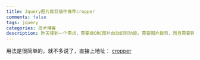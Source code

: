```yaml
---
title: Jquery图片裁剪插件推荐cropper
comments: false
tags: jquery
categories: 技术博客
description: 昨天接到一个需求，需要做ORC图片自动识别功能。需要图片裁剪，而且需要建立很多小块，获取坐标，高度，宽度等属性。之前有做过裁剪功能，但感觉不太符合要求，所以在网上找了下，发现cropper很好用，于是推荐给大家。
---
```

用法是很简单的，就不多说了，直接上地址：
[cropper](http://fengyuanchen.github.io/cropper/)